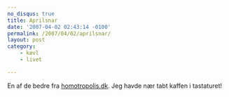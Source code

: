 ```yaml
---
no_disqus: true
title: Aprilsnar
date: '2007-04-02 02:43:14 -0100'
permalink: /2007/04/02/aprilsnar/
layout: post
category:
    - kævl
    - livet

---
```

En af de bedre fra [homotropolis.dk](http://homotropolis.dk/forside/artikel.php?id=2624). Jeg havde nær tabt kaffen i tastaturet!

